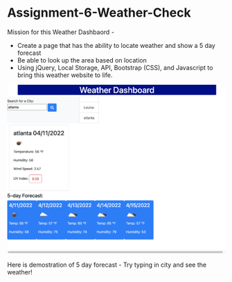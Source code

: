 # Assignment-6-Weather-Check

Mission for this Weather Dashbaord -
- Create a page that has the ability to locate weather and show a 5 day forecast 
- Be able to look up the area based on location 
- Using jQuery, Local Storage, API, Bootstrap (CSS), and Javascript to bring this weather website to life. 

![screenshot](./assets/Screen%20Shot%202022-04-11%20at%2012.21.44%20AM.png)


Here is demostration of 5 day forecast - Try typing in city and see the weather!